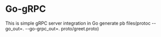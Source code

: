 # Go-gRPC

This is simple gRPC server integration in Go
generate pb files(protoc --go_out=. --go-grpc_out=. proto/greet.proto)